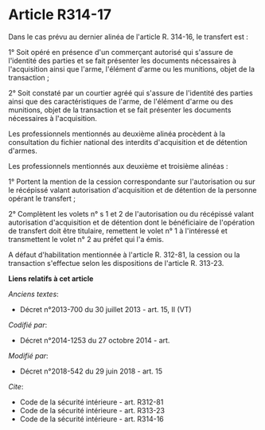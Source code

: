 # Article R314-17

Dans le cas prévu au dernier alinéa de l'article R. 314-16, le transfert est : 

1° Soit opéré en présence d'un commerçant autorisé qui s'assure de l'identité des parties et se fait présenter les documents
nécessaires à l'acquisition ainsi que l'arme, l'élément d'arme ou les munitions, objet de la transaction ; 

2° Soit constaté par un courtier agréé qui s'assure de l'identité des parties ainsi que des caractéristiques de l'arme, de
l'élément d'arme ou des munitions, objet de la transaction et se fait présenter les documents nécessaires à l'acquisition. 

Les professionnels mentionnés au deuxième alinéa procèdent à la consultation du fichier national des interdits d'acquisition
et de détention d'armes. 

Les professionnels mentionnés aux deuxième et troisième alinéas : 

1° Portent la mention de la cession correspondante sur l'autorisation ou sur le récépissé valant autorisation d'acquisition
et de détention de la personne opérant le transfert ; 

2° Complètent les volets n° s 1 et 2 de l'autorisation ou du récépissé valant autorisation d'acquisition et de détention dont
le bénéficiaire de l'opération de transfert doit être titulaire, remettent le volet n° 1 à l'intéressé et transmettent le
volet n° 2 au préfet qui l'a émis. 

A défaut d'habilitation mentionnée à l'article R. 312-81, la cession ou la transaction s'effectue selon les dispositions de
l'article R. 313-23.

**Liens relatifs à cet article**

_Anciens textes_:

  - Décret n°2013-700 du 30 juillet 2013 - art. 15, II (VT)

_Codifié par_:

  - Décret n°2014-1253 du 27 octobre 2014 - art.

_Modifié par_:

  - Décret n°2018-542 du 29 juin 2018 - art. 15

_Cite_:

  - Code de la sécurité intérieure - art. R312-81
  - Code de la sécurité intérieure - art. R313-23
  - Code de la sécurité intérieure - art. R314-16

